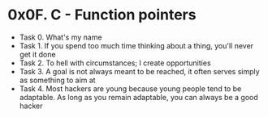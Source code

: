 # 0x0F. C - Function pointers

- Task 0. What's my name
- Task 1. If you spend too much time thinking about a thing, you'll never get it done
- Task 2. To hell with circumstances; I create opportunities
- Task 3. A goal is not always meant to be reached, it often serves simply as something to aim at
- Task 4. Most hackers are young because young people tend to be adaptable. As long as you remain adaptable, you can always be a good hacker
